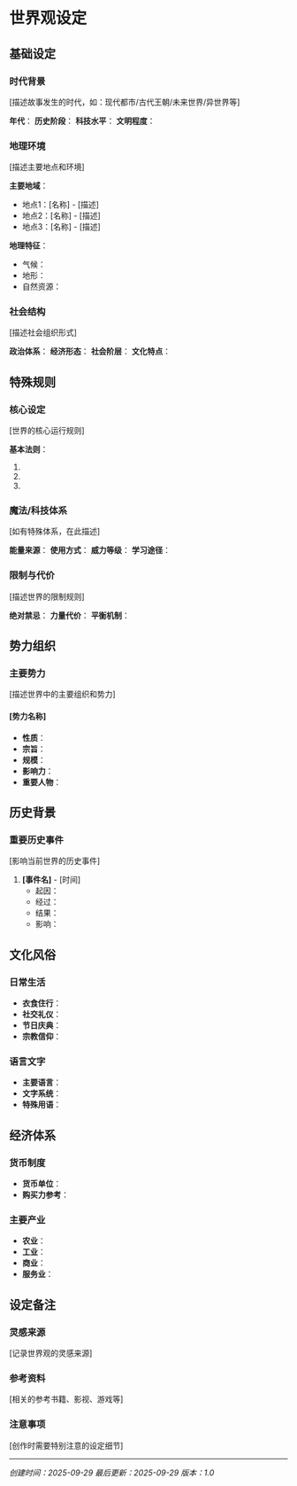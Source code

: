 # 世界观设定

## 基础设定

### 时代背景

[描述故事发生的时代，如：现代都市/古代王朝/未来世界/异世界等]

**年代**：
**历史阶段**：
**科技水平**：
**文明程度**：

### 地理环境

[描述主要地点和环境]

**主要地域**：

- 地点1：[名称] - [描述]
- 地点2：[名称] - [描述]
- 地点3：[名称] - [描述]

**地理特征**：

- 气候：
- 地形：
- 自然资源：

### 社会结构

[描述社会组织形式]

**政治体系**：
**经济形态**：
**社会阶层**：
**文化特点**：

## 特殊规则

### 核心设定

[世界的核心运行规则]

**基本法则**：

1.
2.
3.

### 魔法/科技体系

[如有特殊体系，在此描述]

**能量来源**：
**使用方式**：
**威力等级**：
**学习途径**：

### 限制与代价

[描述世界的限制规则]

**绝对禁忌**：
**力量代价**：
**平衡机制**：

## 势力组织

### 主要势力

[描述世界中的主要组织和势力]

#### [势力名称]

- **性质**：
- **宗旨**：
- **规模**：
- **影响力**：
- **重要人物**：

## 历史背景

### 重要历史事件

[影响当前世界的历史事件]

1. **[事件名]** - [时间]
    - 起因：
    - 经过：
    - 结果：
    - 影响：

## 文化风俗

### 日常生活

- **衣食住行**：
- **社交礼仪**：
- **节日庆典**：
- **宗教信仰**：

### 语言文字

- **主要语言**：
- **文字系统**：
- **特殊用语**：

## 经济体系

### 货币制度

- **货币单位**：
- **购买力参考**：

### 主要产业

- **农业**：
- **工业**：
- **商业**：
- **服务业**：

## 设定备注

### 灵感来源

[记录世界观的灵感来源]

### 参考资料

[相关的参考书籍、影视、游戏等]

### 注意事项

[创作时需要特别注意的设定细节]

---

_创建时间：2025-09-29_
_最后更新：2025-09-29_
_版本：1.0_
